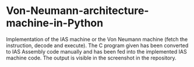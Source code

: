 # Von-Neumann-architecture-machine-in-Python
Implementation of the IAS machine or the Von Neumann machine (fetch the instruction, decode and execute). The C program given has been converted to IAS Assembly code manually and has been fed into the implemented IAS machine code. The output is visible in the screenshot in the repository.
